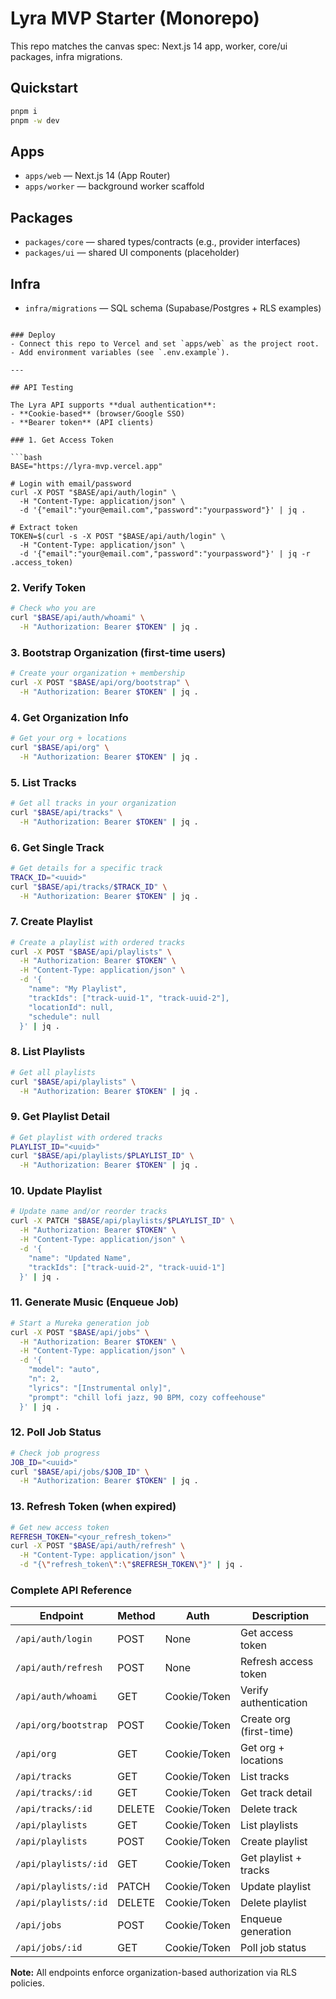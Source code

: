 # Lyra MVP Starter (Monorepo)

This repo matches the canvas spec: Next.js 14 app, worker, core/ui packages, infra migrations.

## Quickstart

```bash
pnpm i
pnpm -w dev
```

## Apps
- `apps/web` — Next.js 14 (App Router)
- `apps/worker` — background worker scaffold

## Packages
- `packages/core` — shared types/contracts (e.g., provider interfaces)
- `packages/ui` — shared UI components (placeholder)

## Infra
- `infra/migrations` — SQL schema (Supabase/Postgres + RLS examples)
```

### Deploy
- Connect this repo to Vercel and set `apps/web` as the project root.
- Add environment variables (see `.env.example`).

---

## API Testing

The Lyra API supports **dual authentication**:
- **Cookie-based** (browser/Google SSO)
- **Bearer token** (API clients)

### 1. Get Access Token

```bash
BASE="https://lyra-mvp.vercel.app"

# Login with email/password
curl -X POST "$BASE/api/auth/login" \
  -H "Content-Type: application/json" \
  -d '{"email":"your@email.com","password":"yourpassword"}' | jq .

# Extract token
TOKEN=$(curl -s -X POST "$BASE/api/auth/login" \
  -H "Content-Type: application/json" \
  -d '{"email":"your@email.com","password":"yourpassword"}' | jq -r .access_token)
```

### 2. Verify Token

```bash
# Check who you are
curl "$BASE/api/auth/whoami" \
  -H "Authorization: Bearer $TOKEN" | jq .
```

### 3. Bootstrap Organization (first-time users)

```bash
# Create your organization + membership
curl -X POST "$BASE/api/org/bootstrap" \
  -H "Authorization: Bearer $TOKEN" | jq .
```

### 4. Get Organization Info

```bash
# Get your org + locations
curl "$BASE/api/org" \
  -H "Authorization: Bearer $TOKEN" | jq .
```

### 5. List Tracks

```bash
# Get all tracks in your organization
curl "$BASE/api/tracks" \
  -H "Authorization: Bearer $TOKEN" | jq .
```

### 6. Get Single Track

```bash
# Get details for a specific track
TRACK_ID="<uuid>"
curl "$BASE/api/tracks/$TRACK_ID" \
  -H "Authorization: Bearer $TOKEN" | jq .
```

### 7. Create Playlist

```bash
# Create a playlist with ordered tracks
curl -X POST "$BASE/api/playlists" \
  -H "Authorization: Bearer $TOKEN" \
  -H "Content-Type: application/json" \
  -d '{
    "name": "My Playlist",
    "trackIds": ["track-uuid-1", "track-uuid-2"],
    "locationId": null,
    "schedule": null
  }' | jq .
```

### 8. List Playlists

```bash
# Get all playlists
curl "$BASE/api/playlists" \
  -H "Authorization: Bearer $TOKEN" | jq .
```

### 9. Get Playlist Detail

```bash
# Get playlist with ordered tracks
PLAYLIST_ID="<uuid>"
curl "$BASE/api/playlists/$PLAYLIST_ID" \
  -H "Authorization: Bearer $TOKEN" | jq .
```

### 10. Update Playlist

```bash
# Update name and/or reorder tracks
curl -X PATCH "$BASE/api/playlists/$PLAYLIST_ID" \
  -H "Authorization: Bearer $TOKEN" \
  -H "Content-Type: application/json" \
  -d '{
    "name": "Updated Name",
    "trackIds": ["track-uuid-2", "track-uuid-1"]
  }' | jq .
```

### 11. Generate Music (Enqueue Job)

```bash
# Start a Mureka generation job
curl -X POST "$BASE/api/jobs" \
  -H "Authorization: Bearer $TOKEN" \
  -H "Content-Type: application/json" \
  -d '{
    "model": "auto",
    "n": 2,
    "lyrics": "[Instrumental only]",
    "prompt": "chill lofi jazz, 90 BPM, cozy coffeehouse"
  }' | jq .
```

### 12. Poll Job Status

```bash
# Check job progress
JOB_ID="<uuid>"
curl "$BASE/api/jobs/$JOB_ID" \
  -H "Authorization: Bearer $TOKEN" | jq .
```

### 13. Refresh Token (when expired)

```bash
# Get new access token
REFRESH_TOKEN="<your_refresh_token>"
curl -X POST "$BASE/api/auth/refresh" \
  -H "Content-Type: application/json" \
  -d "{\"refresh_token\":\"$REFRESH_TOKEN\"}" | jq .
```

### Complete API Reference

| Endpoint | Method | Auth | Description |
|----------|--------|------|-------------|
| `/api/auth/login` | POST | None | Get access token |
| `/api/auth/refresh` | POST | None | Refresh access token |
| `/api/auth/whoami` | GET | Cookie/Token | Verify authentication |
| `/api/org/bootstrap` | POST | Cookie/Token | Create org (first-time) |
| `/api/org` | GET | Cookie/Token | Get org + locations |
| `/api/tracks` | GET | Cookie/Token | List tracks |
| `/api/tracks/:id` | GET | Cookie/Token | Get track detail |
| `/api/tracks/:id` | DELETE | Cookie/Token | Delete track |
| `/api/playlists` | GET | Cookie/Token | List playlists |
| `/api/playlists` | POST | Cookie/Token | Create playlist |
| `/api/playlists/:id` | GET | Cookie/Token | Get playlist + tracks |
| `/api/playlists/:id` | PATCH | Cookie/Token | Update playlist |
| `/api/playlists/:id` | DELETE | Cookie/Token | Delete playlist |
| `/api/jobs` | POST | Cookie/Token | Enqueue generation |
| `/api/jobs/:id` | GET | Cookie/Token | Poll job status |

**Note:** All endpoints enforce organization-based authorization via RLS policies.
